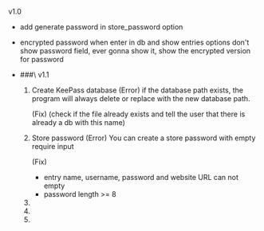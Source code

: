 v1.0
- add generate password in store_password option
- encrypted password when enter in db and show entries options
don't show password field, ever gonna show it, show the encrypted
version for password


- ###\ v1.1
	1. Create KeePass database (Error)
		if the database path exists, the program will always delete or replace with the new database path.

		(Fix)
		(check if the file already exists and tell the user that there is already a db with this name)

	2. Store password (Error)
		You can create a store password with empty require input

		(Fix)
		- entry name, username, password and website URL can not empty 
		- password length >= 8
	3.

	4.

	5.





